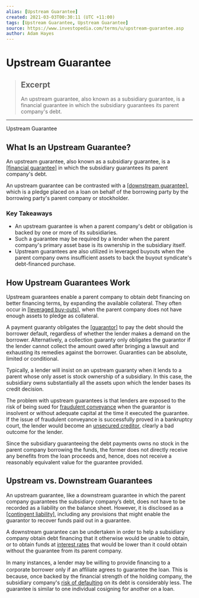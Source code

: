 ```yaml
---
alias: [Upstream Guarantee]
created: 2021-03-03T00:30:11 (UTC +11:00)
tags: [Upstream Guarantee, Upstream Guarantee]
source: https://www.investopedia.com/terms/u/upstream-guarantee.asp
author: Adam Hayes
---
```


# Upstream Guarantee

> ## Excerpt
> An upstream guarantee, also known as a subsidiary guarantee, is a financial guarantee in which the subsidiary guarantees its parent company's debt.

---

Upstream Guarantee
## What Is an Upstream Guarantee?

An upstream guarantee, also known as a subsidiary guarantee, is a [[financial guarantee]](https://www.investopedia.com/terms/f/financial-guarantee.asp) in which the subsidiary guarantees its parent company's debt.

An upstream guarantee can be contrasted with a [[downstream guarantee]](https://www.investopedia.com/terms/d/downstream_guarantee.asp), which is a pledge placed on a loan on behalf of the borrowing party by the borrowing party's parent company or stockholder.

### Key Takeaways

-   An upstream guarantee is when a parent company's debt or obligation is backed by one or more of its subsidiaries.
-   Such a guarantee may be required by a lender when the parent company's primary asset base is its ownership in the subsidiary itself.
-   Upstream guarantees are also utilized in leveraged buyouts when the parent company owns insufficient assets to back the buyout syndicate's debt-financed purchase.

## How Upstream Guarantees Work

Upstream guarantees enable a parent company to obtain debt financing on better financing terms, by expanding the available collateral. They often occur in [[leveraged buy-outs]](https://www.investopedia.com/terms/l/leveragedbuyout.asp), when the parent company does not have enough assets to pledge as collateral.

A payment guaranty obligates the [[guarantor]](https://www.investopedia.com/terms/g/guarantor.asp) to pay the debt should the borrower default, regardless of whether the lender makes a demand on the borrower. Alternatively, a collection guaranty only obligates the guarantor if the lender cannot collect the amount owed after bringing a lawsuit and exhausting its remedies against the borrower. Guaranties can be absolute, limited or conditional.

Typically, a lender will insist on an upstream guaranty when it lends to a parent whose only asset is stock ownership of a subsidiary. In this case, the subsidiary owns substantially all the assets upon which the lender bases its credit decision.

The problem with upstream guarantees is that lenders are exposed to the risk of being sued for [fraudulent conveyance](https://www.investopedia.com/terms/f/fraudulentconveyance.asp) when the guarantor is insolvent or without adequate capital at the time it executed the guarantee. If the issue of fraudulent conveyance is successfully proved in a bankruptcy court, the lender would become an [unsecured creditor](https://www.investopedia.com/terms/u/unsecuredcreditor.asp), clearly a bad outcome for the lender.

Since the subsidiary guaranteeing the debt payments owns no stock in the parent company borrowing the funds, the former does not directly receive any benefits from the loan proceeds and, hence, does not receive a reasonably equivalent value for the guarantee provided.

## Upstream vs. Downstream Guarantees

An upstream guarantee, like a downstream guarantee in which the parent company guarantees the subsidiary company’s debt, does not have to be recorded as a liability on the balance sheet. However, it is disclosed as a [[contingent liability]](https://www.investopedia.com/terms/c/contingentliability.asp), including any provisions that might enable the guarantor to recover funds paid out in a guarantee.

A downstream guarantee can be undertaken in order to help a subsidiary company obtain debt financing that it otherwise would be unable to obtain, or to obtain funds at [interest rates](https://www.investopedia.com/terms/i/interestrate.asp) that would be lower than it could obtain without the guarantee from its parent company.

In many instances, a lender may be willing to provide ﬁnancing to a corporate borrower only if an afﬁliate agrees to guarantee the loan. This is because, once backed by the financial strength of the holding company, the subsidiary company's [risk of defaulting](https://www.investopedia.com/terms/d/defaultrisk.asp) on its debt is considerably less. The guarantee is similar to one individual cosigning for another on a loan.
